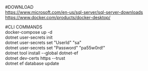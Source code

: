 #DOWNLOAD<br>
  https://www.microsoft.com/en-us/sql-server/sql-server-downloads<br>
  https://www.docker.com/products/docker-desktop/<br>

#CLI COMMANDS<br>
  docker-compose up -d<br>
  dotnet user-secrets init<br>
  dotnet user-secrets set "UserId" "sa"<br>
  dotnet user-secrets set "Password" "pa55w0rd!"<br>
  dotnet tool install --global dotnet-ef<br>
  dotnet dev-certs https --trust<br>
  dotnet ef database update<br>
  
